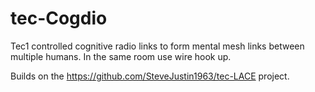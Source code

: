 # tec-Cogdio

Tec1 controlled cognitive radio links to form mental mesh links between multiple humans. In the same room use wire hook up.

Builds on the https://github.com/SteveJustin1963/tec-LACE project.

